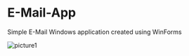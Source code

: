 # E-Mail-App
Simple E-Mail Windows application created using WinForms 

![picture1](https://user-images.githubusercontent.com/8226257/51627082-fe80e300-1f38-11e9-8739-88f8b643ed5f.png)


